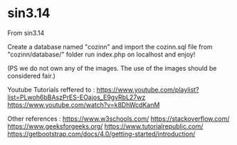 # sin3.14

From sin3.14

Create a database named "cozinn" and import the cozinn.sql file from "cozinn/database/" folder
run index.php on localhost and enjoy!

(PS we do not own any of the images. The use of the images should be considered fair.)

Youtube Tutorials reffered to : 
https://www.youtube.com/playlist?list=PLwoh6bBAszPrES-EOajos_E9gvRbL27wz
https://www.youtube.com/watch?v=k8DhWcdKanM

Other references : 
https://www.w3schools.com/
https://stackoverflow.com/
https://www.geeksforgeeks.org/
https://www.tutorialrepublic.com/
https://getbootstrap.com/docs/4.0/getting-started/introduction/
